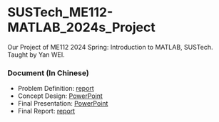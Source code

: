 # SUSTech_ME112-MATLAB_2024s_Project
 Our Project of ME112 2024 Spring: Introduction to MATLAB, SUSTech. Taught by Yan WEI.

### Document (In Chinese)

- Problem Definition: [report](docs/stage1/problem_defination.pdf)
- Concept Design: [PowerPoint](docs/stage2/concept_design.pptx)
- Final Presentation: [PowerPoint](docs/stage3/Final_Pre.pptx)
- Final Report: [report](docs/stage3/Project_Final_Report.pdf)
